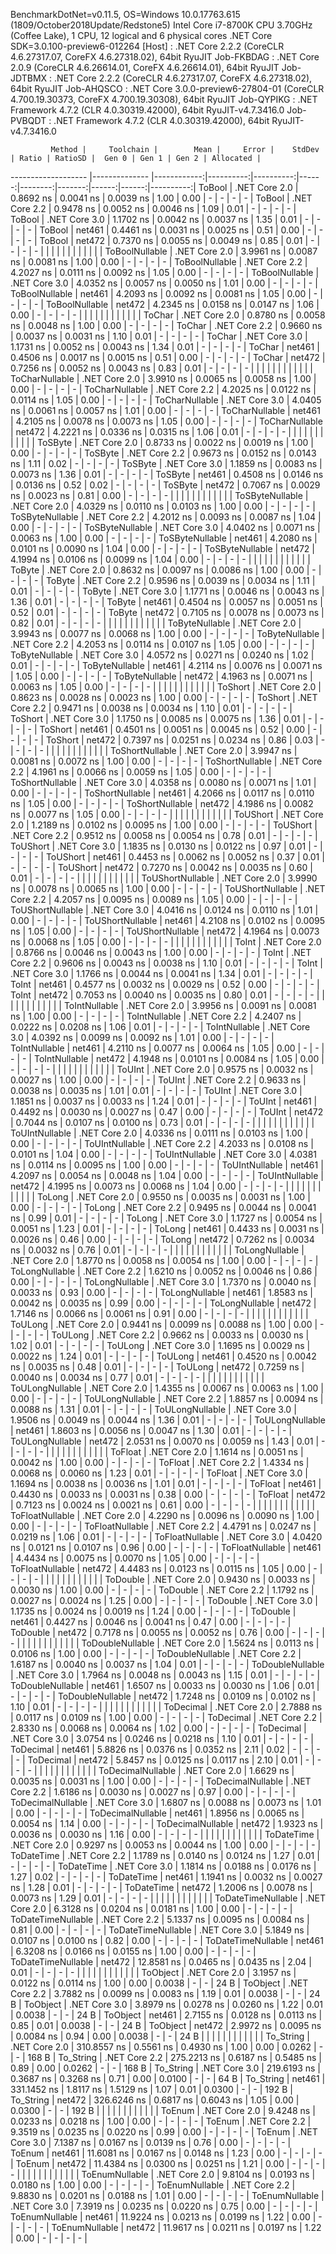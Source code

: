 
BenchmarkDotNet=v0.11.5, OS=Windows 10.0.17763.615 (1809/October2018Update/Redstone5)
Intel Core i7-8700K CPU 3.70GHz (Coffee Lake), 1 CPU, 12 logical and 6 physical cores
.NET Core SDK=3.0.100-preview6-012264
  [Host]     : .NET Core 2.2.2 (CoreCLR 4.6.27317.07, CoreFX 4.6.27318.02), 64bit RyuJIT
  Job-FKBDAG : .NET Core 2.0.9 (CoreCLR 4.6.26614.01, CoreFX 4.6.26614.01), 64bit RyuJIT
  Job-JDTBMX : .NET Core 2.2.2 (CoreCLR 4.6.27317.07, CoreFX 4.6.27318.02), 64bit RyuJIT
  Job-AHQSCO : .NET Core 3.0.0-preview6-27804-01 (CoreCLR 4.700.19.30373, CoreFX 4.700.19.30308), 64bit RyuJIT
  Job-QYPIKG : .NET Framework 4.7.2 (CLR 4.0.30319.42000), 64bit RyuJIT-v4.7.3416.0
  Job-PVBQDT : .NET Framework 4.7.2 (CLR 4.0.30319.42000), 64bit RyuJIT-v4.7.3416.0


             Method |     Toolchain |        Mean |     Error |    StdDev | Ratio | RatioSD |  Gen 0 | Gen 1 | Gen 2 | Allocated |
------------------- |-------------- |------------:|----------:|----------:|------:|--------:|-------:|------:|------:|----------:|
             ToBool | .NET Core 2.0 |   0.8692 ns | 0.0041 ns | 0.0039 ns |  1.00 |    0.00 |      - |     - |     - |         - |
             ToBool | .NET Core 2.2 |   0.9478 ns | 0.0052 ns | 0.0046 ns |  1.09 |    0.01 |      - |     - |     - |         - |
             ToBool | .NET Core 3.0 |   1.1702 ns | 0.0042 ns | 0.0037 ns |  1.35 |    0.01 |      - |     - |     - |         - |
             ToBool |        net461 |   0.4461 ns | 0.0031 ns | 0.0025 ns |  0.51 |    0.00 |      - |     - |     - |         - |
             ToBool |        net472 |   0.7370 ns | 0.0055 ns | 0.0049 ns |  0.85 |    0.01 |      - |     - |     - |         - |
                    |               |             |           |           |       |         |        |       |       |           |
     ToBoolNullable | .NET Core 2.0 |   3.9961 ns | 0.0087 ns | 0.0081 ns |  1.00 |    0.00 |      - |     - |     - |         - |
     ToBoolNullable | .NET Core 2.2 |   4.2027 ns | 0.0111 ns | 0.0092 ns |  1.05 |    0.00 |      - |     - |     - |         - |
     ToBoolNullable | .NET Core 3.0 |   4.0352 ns | 0.0057 ns | 0.0050 ns |  1.01 |    0.00 |      - |     - |     - |         - |
     ToBoolNullable |        net461 |   4.2093 ns | 0.0092 ns | 0.0081 ns |  1.05 |    0.00 |      - |     - |     - |         - |
     ToBoolNullable |        net472 |   4.2345 ns | 0.0158 ns | 0.0147 ns |  1.06 |    0.00 |      - |     - |     - |         - |
                    |               |             |           |           |       |         |        |       |       |           |
             ToChar | .NET Core 2.0 |   0.8780 ns | 0.0058 ns | 0.0048 ns |  1.00 |    0.00 |      - |     - |     - |         - |
             ToChar | .NET Core 2.2 |   0.9660 ns | 0.0037 ns | 0.0031 ns |  1.10 |    0.01 |      - |     - |     - |         - |
             ToChar | .NET Core 3.0 |   1.1731 ns | 0.0052 ns | 0.0043 ns |  1.34 |    0.01 |      - |     - |     - |         - |
             ToChar |        net461 |   0.4506 ns | 0.0017 ns | 0.0015 ns |  0.51 |    0.00 |      - |     - |     - |         - |
             ToChar |        net472 |   0.7256 ns | 0.0052 ns | 0.0043 ns |  0.83 |    0.01 |      - |     - |     - |         - |
                    |               |             |           |           |       |         |        |       |       |           |
     ToCharNullable | .NET Core 2.0 |   3.9910 ns | 0.0065 ns | 0.0058 ns |  1.00 |    0.00 |      - |     - |     - |         - |
     ToCharNullable | .NET Core 2.2 |   4.2025 ns | 0.0122 ns | 0.0114 ns |  1.05 |    0.00 |      - |     - |     - |         - |
     ToCharNullable | .NET Core 3.0 |   4.0405 ns | 0.0061 ns | 0.0057 ns |  1.01 |    0.00 |      - |     - |     - |         - |
     ToCharNullable |        net461 |   4.2105 ns | 0.0078 ns | 0.0073 ns |  1.05 |    0.00 |      - |     - |     - |         - |
     ToCharNullable |        net472 |   4.2221 ns | 0.0336 ns | 0.0315 ns |  1.06 |    0.01 |      - |     - |     - |         - |
                    |               |             |           |           |       |         |        |       |       |           |
            ToSByte | .NET Core 2.0 |   0.8733 ns | 0.0022 ns | 0.0019 ns |  1.00 |    0.00 |      - |     - |     - |         - |
            ToSByte | .NET Core 2.2 |   0.9673 ns | 0.0152 ns | 0.0143 ns |  1.11 |    0.02 |      - |     - |     - |         - |
            ToSByte | .NET Core 3.0 |   1.1859 ns | 0.0083 ns | 0.0073 ns |  1.36 |    0.01 |      - |     - |     - |         - |
            ToSByte |        net461 |   0.4508 ns | 0.0146 ns | 0.0136 ns |  0.52 |    0.02 |      - |     - |     - |         - |
            ToSByte |        net472 |   0.7067 ns | 0.0029 ns | 0.0023 ns |  0.81 |    0.00 |      - |     - |     - |         - |
                    |               |             |           |           |       |         |        |       |       |           |
    ToSByteNullable | .NET Core 2.0 |   4.0329 ns | 0.0110 ns | 0.0103 ns |  1.00 |    0.00 |      - |     - |     - |         - |
    ToSByteNullable | .NET Core 2.2 |   4.2012 ns | 0.0093 ns | 0.0087 ns |  1.04 |    0.00 |      - |     - |     - |         - |
    ToSByteNullable | .NET Core 3.0 |   4.0402 ns | 0.0071 ns | 0.0063 ns |  1.00 |    0.00 |      - |     - |     - |         - |
    ToSByteNullable |        net461 |   4.2080 ns | 0.0101 ns | 0.0090 ns |  1.04 |    0.00 |      - |     - |     - |         - |
    ToSByteNullable |        net472 |   4.1994 ns | 0.0106 ns | 0.0099 ns |  1.04 |    0.00 |      - |     - |     - |         - |
                    |               |             |           |           |       |         |        |       |       |           |
             ToByte | .NET Core 2.0 |   0.8632 ns | 0.0097 ns | 0.0086 ns |  1.00 |    0.00 |      - |     - |     - |         - |
             ToByte | .NET Core 2.2 |   0.9596 ns | 0.0039 ns | 0.0034 ns |  1.11 |    0.01 |      - |     - |     - |         - |
             ToByte | .NET Core 3.0 |   1.1771 ns | 0.0046 ns | 0.0043 ns |  1.36 |    0.01 |      - |     - |     - |         - |
             ToByte |        net461 |   0.4504 ns | 0.0057 ns | 0.0051 ns |  0.52 |    0.01 |      - |     - |     - |         - |
             ToByte |        net472 |   0.7105 ns | 0.0078 ns | 0.0073 ns |  0.82 |    0.01 |      - |     - |     - |         - |
                    |               |             |           |           |       |         |        |       |       |           |
     ToByteNullable | .NET Core 2.0 |   3.9943 ns | 0.0077 ns | 0.0068 ns |  1.00 |    0.00 |      - |     - |     - |         - |
     ToByteNullable | .NET Core 2.2 |   4.2053 ns | 0.0114 ns | 0.0107 ns |  1.05 |    0.00 |      - |     - |     - |         - |
     ToByteNullable | .NET Core 3.0 |   4.0572 ns | 0.0271 ns | 0.0240 ns |  1.02 |    0.01 |      - |     - |     - |         - |
     ToByteNullable |        net461 |   4.2114 ns | 0.0076 ns | 0.0071 ns |  1.05 |    0.00 |      - |     - |     - |         - |
     ToByteNullable |        net472 |   4.1963 ns | 0.0071 ns | 0.0063 ns |  1.05 |    0.00 |      - |     - |     - |         - |
                    |               |             |           |           |       |         |        |       |       |           |
            ToShort | .NET Core 2.0 |   0.8623 ns | 0.0028 ns | 0.0023 ns |  1.00 |    0.00 |      - |     - |     - |         - |
            ToShort | .NET Core 2.2 |   0.9471 ns | 0.0038 ns | 0.0034 ns |  1.10 |    0.01 |      - |     - |     - |         - |
            ToShort | .NET Core 3.0 |   1.1750 ns | 0.0085 ns | 0.0075 ns |  1.36 |    0.01 |      - |     - |     - |         - |
            ToShort |        net461 |   0.4501 ns | 0.0051 ns | 0.0045 ns |  0.52 |    0.00 |      - |     - |     - |         - |
            ToShort |        net472 |   0.7397 ns | 0.0251 ns | 0.0234 ns |  0.86 |    0.03 |      - |     - |     - |         - |
                    |               |             |           |           |       |         |        |       |       |           |
    ToShortNullable | .NET Core 2.0 |   3.9947 ns | 0.0081 ns | 0.0072 ns |  1.00 |    0.00 |      - |     - |     - |         - |
    ToShortNullable | .NET Core 2.2 |   4.1961 ns | 0.0066 ns | 0.0059 ns |  1.05 |    0.00 |      - |     - |     - |         - |
    ToShortNullable | .NET Core 3.0 |   4.0358 ns | 0.0080 ns | 0.0071 ns |  1.01 |    0.00 |      - |     - |     - |         - |
    ToShortNullable |        net461 |   4.2066 ns | 0.0117 ns | 0.0110 ns |  1.05 |    0.00 |      - |     - |     - |         - |
    ToShortNullable |        net472 |   4.1986 ns | 0.0082 ns | 0.0077 ns |  1.05 |    0.00 |      - |     - |     - |         - |
                    |               |             |           |           |       |         |        |       |       |           |
           ToUShort | .NET Core 2.0 |   1.2189 ns | 0.0102 ns | 0.0095 ns |  1.00 |    0.00 |      - |     - |     - |         - |
           ToUShort | .NET Core 2.2 |   0.9512 ns | 0.0058 ns | 0.0054 ns |  0.78 |    0.01 |      - |     - |     - |         - |
           ToUShort | .NET Core 3.0 |   1.1835 ns | 0.0130 ns | 0.0122 ns |  0.97 |    0.01 |      - |     - |     - |         - |
           ToUShort |        net461 |   0.4453 ns | 0.0062 ns | 0.0052 ns |  0.37 |    0.01 |      - |     - |     - |         - |
           ToUShort |        net472 |   0.7270 ns | 0.0042 ns | 0.0035 ns |  0.60 |    0.01 |      - |     - |     - |         - |
                    |               |             |           |           |       |         |        |       |       |           |
   ToUShortNullable | .NET Core 2.0 |   3.9990 ns | 0.0078 ns | 0.0065 ns |  1.00 |    0.00 |      - |     - |     - |         - |
   ToUShortNullable | .NET Core 2.2 |   4.2057 ns | 0.0095 ns | 0.0089 ns |  1.05 |    0.00 |      - |     - |     - |         - |
   ToUShortNullable | .NET Core 3.0 |   4.0416 ns | 0.0124 ns | 0.0110 ns |  1.01 |    0.00 |      - |     - |     - |         - |
   ToUShortNullable |        net461 |   4.2108 ns | 0.0102 ns | 0.0095 ns |  1.05 |    0.00 |      - |     - |     - |         - |
   ToUShortNullable |        net472 |   4.1964 ns | 0.0073 ns | 0.0068 ns |  1.05 |    0.00 |      - |     - |     - |         - |
                    |               |             |           |           |       |         |        |       |       |           |
              ToInt | .NET Core 2.0 |   0.8766 ns | 0.0046 ns | 0.0043 ns |  1.00 |    0.00 |      - |     - |     - |         - |
              ToInt | .NET Core 2.2 |   0.9606 ns | 0.0043 ns | 0.0038 ns |  1.10 |    0.01 |      - |     - |     - |         - |
              ToInt | .NET Core 3.0 |   1.1766 ns | 0.0044 ns | 0.0041 ns |  1.34 |    0.01 |      - |     - |     - |         - |
              ToInt |        net461 |   0.4577 ns | 0.0032 ns | 0.0029 ns |  0.52 |    0.00 |      - |     - |     - |         - |
              ToInt |        net472 |   0.7053 ns | 0.0040 ns | 0.0035 ns |  0.80 |    0.01 |      - |     - |     - |         - |
                    |               |             |           |           |       |         |        |       |       |           |
      ToIntNullable | .NET Core 2.0 |   3.9956 ns | 0.0091 ns | 0.0081 ns |  1.00 |    0.00 |      - |     - |     - |         - |
      ToIntNullable | .NET Core 2.2 |   4.2407 ns | 0.0222 ns | 0.0208 ns |  1.06 |    0.01 |      - |     - |     - |         - |
      ToIntNullable | .NET Core 3.0 |   4.0392 ns | 0.0099 ns | 0.0092 ns |  1.01 |    0.00 |      - |     - |     - |         - |
      ToIntNullable |        net461 |   4.2110 ns | 0.0077 ns | 0.0064 ns |  1.05 |    0.00 |      - |     - |     - |         - |
      ToIntNullable |        net472 |   4.1948 ns | 0.0101 ns | 0.0084 ns |  1.05 |    0.00 |      - |     - |     - |         - |
                    |               |             |           |           |       |         |        |       |       |           |
             ToUInt | .NET Core 2.0 |   0.9575 ns | 0.0032 ns | 0.0027 ns |  1.00 |    0.00 |      - |     - |     - |         - |
             ToUInt | .NET Core 2.2 |   0.9633 ns | 0.0038 ns | 0.0035 ns |  1.01 |    0.01 |      - |     - |     - |         - |
             ToUInt | .NET Core 3.0 |   1.1851 ns | 0.0037 ns | 0.0033 ns |  1.24 |    0.01 |      - |     - |     - |         - |
             ToUInt |        net461 |   0.4492 ns | 0.0030 ns | 0.0027 ns |  0.47 |    0.00 |      - |     - |     - |         - |
             ToUInt |        net472 |   0.7044 ns | 0.0107 ns | 0.0100 ns |  0.73 |    0.01 |      - |     - |     - |         - |
                    |               |             |           |           |       |         |        |       |       |           |
     ToUIntNullable | .NET Core 2.0 |   4.0336 ns | 0.0111 ns | 0.0103 ns |  1.00 |    0.00 |      - |     - |     - |         - |
     ToUIntNullable | .NET Core 2.2 |   4.2033 ns | 0.0108 ns | 0.0101 ns |  1.04 |    0.00 |      - |     - |     - |         - |
     ToUIntNullable | .NET Core 3.0 |   4.0381 ns | 0.0114 ns | 0.0095 ns |  1.00 |    0.00 |      - |     - |     - |         - |
     ToUIntNullable |        net461 |   4.2097 ns | 0.0054 ns | 0.0048 ns |  1.04 |    0.00 |      - |     - |     - |         - |
     ToUIntNullable |        net472 |   4.1995 ns | 0.0073 ns | 0.0068 ns |  1.04 |    0.00 |      - |     - |     - |         - |
                    |               |             |           |           |       |         |        |       |       |           |
             ToLong | .NET Core 2.0 |   0.9550 ns | 0.0035 ns | 0.0031 ns |  1.00 |    0.00 |      - |     - |     - |         - |
             ToLong | .NET Core 2.2 |   0.9495 ns | 0.0044 ns | 0.0041 ns |  0.99 |    0.01 |      - |     - |     - |         - |
             ToLong | .NET Core 3.0 |   1.1727 ns | 0.0054 ns | 0.0051 ns |  1.23 |    0.01 |      - |     - |     - |         - |
             ToLong |        net461 |   0.4433 ns | 0.0031 ns | 0.0026 ns |  0.46 |    0.00 |      - |     - |     - |         - |
             ToLong |        net472 |   0.7262 ns | 0.0034 ns | 0.0032 ns |  0.76 |    0.01 |      - |     - |     - |         - |
                    |               |             |           |           |       |         |        |       |       |           |
     ToLongNullable | .NET Core 2.0 |   1.8770 ns | 0.0058 ns | 0.0054 ns |  1.00 |    0.00 |      - |     - |     - |         - |
     ToLongNullable | .NET Core 2.2 |   1.6210 ns | 0.0052 ns | 0.0046 ns |  0.86 |    0.00 |      - |     - |     - |         - |
     ToLongNullable | .NET Core 3.0 |   1.7370 ns | 0.0040 ns | 0.0033 ns |  0.93 |    0.00 |      - |     - |     - |         - |
     ToLongNullable |        net461 |   1.8583 ns | 0.0042 ns | 0.0035 ns |  0.99 |    0.00 |      - |     - |     - |         - |
     ToLongNullable |        net472 |   1.7146 ns | 0.0066 ns | 0.0061 ns |  0.91 |    0.00 |      - |     - |     - |         - |
                    |               |             |           |           |       |         |        |       |       |           |
            ToULong | .NET Core 2.0 |   0.9441 ns | 0.0099 ns | 0.0088 ns |  1.00 |    0.00 |      - |     - |     - |         - |
            ToULong | .NET Core 2.2 |   0.9662 ns | 0.0033 ns | 0.0030 ns |  1.02 |    0.01 |      - |     - |     - |         - |
            ToULong | .NET Core 3.0 |   1.1695 ns | 0.0029 ns | 0.0022 ns |  1.24 |    0.01 |      - |     - |     - |         - |
            ToULong |        net461 |   0.4520 ns | 0.0042 ns | 0.0035 ns |  0.48 |    0.01 |      - |     - |     - |         - |
            ToULong |        net472 |   0.7259 ns | 0.0040 ns | 0.0034 ns |  0.77 |    0.01 |      - |     - |     - |         - |
                    |               |             |           |           |       |         |        |       |       |           |
    ToULongNullable | .NET Core 2.0 |   1.4355 ns | 0.0067 ns | 0.0063 ns |  1.00 |    0.00 |      - |     - |     - |         - |
    ToULongNullable | .NET Core 2.2 |   1.8857 ns | 0.0094 ns | 0.0088 ns |  1.31 |    0.01 |      - |     - |     - |         - |
    ToULongNullable | .NET Core 3.0 |   1.9506 ns | 0.0049 ns | 0.0044 ns |  1.36 |    0.01 |      - |     - |     - |         - |
    ToULongNullable |        net461 |   1.8603 ns | 0.0056 ns | 0.0047 ns |  1.30 |    0.01 |      - |     - |     - |         - |
    ToULongNullable |        net472 |   2.0531 ns | 0.0070 ns | 0.0059 ns |  1.43 |    0.01 |      - |     - |     - |         - |
                    |               |             |           |           |       |         |        |       |       |           |
            ToFloat | .NET Core 2.0 |   1.1614 ns | 0.0051 ns | 0.0042 ns |  1.00 |    0.00 |      - |     - |     - |         - |
            ToFloat | .NET Core 2.2 |   1.4334 ns | 0.0068 ns | 0.0060 ns |  1.23 |    0.01 |      - |     - |     - |         - |
            ToFloat | .NET Core 3.0 |   1.1694 ns | 0.0038 ns | 0.0036 ns |  1.01 |    0.01 |      - |     - |     - |         - |
            ToFloat |        net461 |   0.4430 ns | 0.0033 ns | 0.0031 ns |  0.38 |    0.00 |      - |     - |     - |         - |
            ToFloat |        net472 |   0.7123 ns | 0.0024 ns | 0.0021 ns |  0.61 |    0.00 |      - |     - |     - |         - |
                    |               |             |           |           |       |         |        |       |       |           |
    ToFloatNullable | .NET Core 2.0 |   4.2290 ns | 0.0096 ns | 0.0090 ns |  1.00 |    0.00 |      - |     - |     - |         - |
    ToFloatNullable | .NET Core 2.2 |   4.4791 ns | 0.0247 ns | 0.0219 ns |  1.06 |    0.01 |      - |     - |     - |         - |
    ToFloatNullable | .NET Core 3.0 |   4.0420 ns | 0.0121 ns | 0.0107 ns |  0.96 |    0.00 |      - |     - |     - |         - |
    ToFloatNullable |        net461 |   4.4434 ns | 0.0075 ns | 0.0070 ns |  1.05 |    0.00 |      - |     - |     - |         - |
    ToFloatNullable |        net472 |   4.4483 ns | 0.0123 ns | 0.0115 ns |  1.05 |    0.00 |      - |     - |     - |         - |
                    |               |             |           |           |       |         |        |       |       |           |
           ToDouble | .NET Core 2.0 |   0.9430 ns | 0.0033 ns | 0.0030 ns |  1.00 |    0.00 |      - |     - |     - |         - |
           ToDouble | .NET Core 2.2 |   1.1792 ns | 0.0027 ns | 0.0024 ns |  1.25 |    0.00 |      - |     - |     - |         - |
           ToDouble | .NET Core 3.0 |   1.1735 ns | 0.0024 ns | 0.0019 ns |  1.24 |    0.00 |      - |     - |     - |         - |
           ToDouble |        net461 |   0.4427 ns | 0.0046 ns | 0.0041 ns |  0.47 |    0.00 |      - |     - |     - |         - |
           ToDouble |        net472 |   0.7178 ns | 0.0055 ns | 0.0052 ns |  0.76 |    0.00 |      - |     - |     - |         - |
                    |               |             |           |           |       |         |        |       |       |           |
   ToDoubleNullable | .NET Core 2.0 |   1.5624 ns | 0.0113 ns | 0.0106 ns |  1.00 |    0.00 |      - |     - |     - |         - |
   ToDoubleNullable | .NET Core 2.2 |   1.6187 ns | 0.0040 ns | 0.0037 ns |  1.04 |    0.01 |      - |     - |     - |         - |
   ToDoubleNullable | .NET Core 3.0 |   1.7964 ns | 0.0048 ns | 0.0043 ns |  1.15 |    0.01 |      - |     - |     - |         - |
   ToDoubleNullable |        net461 |   1.6507 ns | 0.0033 ns | 0.0030 ns |  1.06 |    0.01 |      - |     - |     - |         - |
   ToDoubleNullable |        net472 |   1.7248 ns | 0.0109 ns | 0.0102 ns |  1.10 |    0.01 |      - |     - |     - |         - |
                    |               |             |           |           |       |         |        |       |       |           |
          ToDecimal | .NET Core 2.0 |   2.7888 ns | 0.0117 ns | 0.0109 ns |  1.00 |    0.00 |      - |     - |     - |         - |
          ToDecimal | .NET Core 2.2 |   2.8330 ns | 0.0068 ns | 0.0064 ns |  1.02 |    0.00 |      - |     - |     - |         - |
          ToDecimal | .NET Core 3.0 |   3.0754 ns | 0.0246 ns | 0.0218 ns |  1.10 |    0.01 |      - |     - |     - |         - |
          ToDecimal |        net461 |   5.8826 ns | 0.0376 ns | 0.0352 ns |  2.11 |    0.02 |      - |     - |     - |         - |
          ToDecimal |        net472 |   5.8457 ns | 0.0125 ns | 0.0117 ns |  2.10 |    0.01 |      - |     - |     - |         - |
                    |               |             |           |           |       |         |        |       |       |           |
  ToDecimalNullable | .NET Core 2.0 |   1.6629 ns | 0.0035 ns | 0.0031 ns |  1.00 |    0.00 |      - |     - |     - |         - |
  ToDecimalNullable | .NET Core 2.2 |   1.6186 ns | 0.0030 ns | 0.0027 ns |  0.97 |    0.00 |      - |     - |     - |         - |
  ToDecimalNullable | .NET Core 3.0 |   1.6807 ns | 0.0088 ns | 0.0073 ns |  1.01 |    0.00 |      - |     - |     - |         - |
  ToDecimalNullable |        net461 |   1.8956 ns | 0.0065 ns | 0.0054 ns |  1.14 |    0.00 |      - |     - |     - |         - |
  ToDecimalNullable |        net472 |   1.9323 ns | 0.0036 ns | 0.0030 ns |  1.16 |    0.00 |      - |     - |     - |         - |
                    |               |             |           |           |       |         |        |       |       |           |
         ToDateTime | .NET Core 2.0 |   0.9297 ns | 0.0053 ns | 0.0044 ns |  1.00 |    0.00 |      - |     - |     - |         - |
         ToDateTime | .NET Core 2.2 |   1.1789 ns | 0.0140 ns | 0.0124 ns |  1.27 |    0.01 |      - |     - |     - |         - |
         ToDateTime | .NET Core 3.0 |   1.1814 ns | 0.0188 ns | 0.0176 ns |  1.27 |    0.02 |      - |     - |     - |         - |
         ToDateTime |        net461 |   1.1941 ns | 0.0032 ns | 0.0027 ns |  1.28 |    0.01 |      - |     - |     - |         - |
         ToDateTime |        net472 |   1.2006 ns | 0.0078 ns | 0.0073 ns |  1.29 |    0.01 |      - |     - |     - |         - |
                    |               |             |           |           |       |         |        |       |       |           |
 ToDateTimeNullable | .NET Core 2.0 |   6.3128 ns | 0.0204 ns | 0.0181 ns |  1.00 |    0.00 |      - |     - |     - |         - |
 ToDateTimeNullable | .NET Core 2.2 |   5.1337 ns | 0.0095 ns | 0.0084 ns |  0.81 |    0.00 |      - |     - |     - |         - |
 ToDateTimeNullable | .NET Core 3.0 |   5.1849 ns | 0.0107 ns | 0.0100 ns |  0.82 |    0.00 |      - |     - |     - |         - |
 ToDateTimeNullable |        net461 |   6.3208 ns | 0.0166 ns | 0.0155 ns |  1.00 |    0.00 |      - |     - |     - |         - |
 ToDateTimeNullable |        net472 |  12.8581 ns | 0.0465 ns | 0.0435 ns |  2.04 |    0.01 |      - |     - |     - |         - |
                    |               |             |           |           |       |         |        |       |       |           |
           ToObject | .NET Core 2.0 |   3.1957 ns | 0.0122 ns | 0.0114 ns |  1.00 |    0.00 | 0.0038 |     - |     - |      24 B |
           ToObject | .NET Core 2.2 |   3.7882 ns | 0.0099 ns | 0.0083 ns |  1.19 |    0.01 | 0.0038 |     - |     - |      24 B |
           ToObject | .NET Core 3.0 |   3.8979 ns | 0.0278 ns | 0.0260 ns |  1.22 |    0.01 | 0.0038 |     - |     - |      24 B |
           ToObject |        net461 |   2.7155 ns | 0.0128 ns | 0.0113 ns |  0.85 |    0.01 | 0.0038 |     - |     - |      24 B |
           ToObject |        net472 |   2.9972 ns | 0.0095 ns | 0.0084 ns |  0.94 |    0.00 | 0.0038 |     - |     - |      24 B |
                    |               |             |           |           |       |         |        |       |       |           |
          To_String | .NET Core 2.0 | 310.8557 ns | 0.5561 ns | 0.4930 ns |  1.00 |    0.00 | 0.0262 |     - |     - |     168 B |
          To_String | .NET Core 2.2 | 275.2213 ns | 0.6187 ns | 0.5485 ns |  0.89 |    0.00 | 0.0262 |     - |     - |     168 B |
          To_String | .NET Core 3.0 | 219.6193 ns | 0.3687 ns | 0.3268 ns |  0.71 |    0.00 | 0.0100 |     - |     - |      64 B |
          To_String |        net461 | 331.1452 ns | 1.8117 ns | 1.5129 ns |  1.07 |    0.01 | 0.0300 |     - |     - |     192 B |
          To_String |        net472 | 326.6246 ns | 0.6817 ns | 0.6043 ns |  1.05 |    0.00 | 0.0300 |     - |     - |     192 B |
                    |               |             |           |           |       |         |        |       |       |           |
             ToEnum | .NET Core 2.0 |   9.4248 ns | 0.0233 ns | 0.0218 ns |  1.00 |    0.00 |      - |     - |     - |         - |
             ToEnum | .NET Core 2.2 |   9.3519 ns | 0.0235 ns | 0.0220 ns |  0.99 |    0.00 |      - |     - |     - |         - |
             ToEnum | .NET Core 3.0 |   7.1387 ns | 0.0167 ns | 0.0139 ns |  0.76 |    0.00 |      - |     - |     - |         - |
             ToEnum |        net461 |  11.6081 ns | 0.0167 ns | 0.0148 ns |  1.23 |    0.00 |      - |     - |     - |         - |
             ToEnum |        net472 |  11.4384 ns | 0.0300 ns | 0.0251 ns |  1.21 |    0.00 |      - |     - |     - |         - |
                    |               |             |           |           |       |         |        |       |       |           |
     ToEnumNullable | .NET Core 2.0 |   9.8104 ns | 0.0193 ns | 0.0180 ns |  1.00 |    0.00 |      - |     - |     - |         - |
     ToEnumNullable | .NET Core 2.2 |   9.8830 ns | 0.0201 ns | 0.0188 ns |  1.01 |    0.00 |      - |     - |     - |         - |
     ToEnumNullable | .NET Core 3.0 |   7.3919 ns | 0.0235 ns | 0.0220 ns |  0.75 |    0.00 |      - |     - |     - |         - |
     ToEnumNullable |        net461 |  11.9224 ns | 0.0213 ns | 0.0199 ns |  1.22 |    0.00 |      - |     - |     - |         - |
     ToEnumNullable |        net472 |  11.9617 ns | 0.0211 ns | 0.0197 ns |  1.22 |    0.00 |      - |     - |     - |         - |
